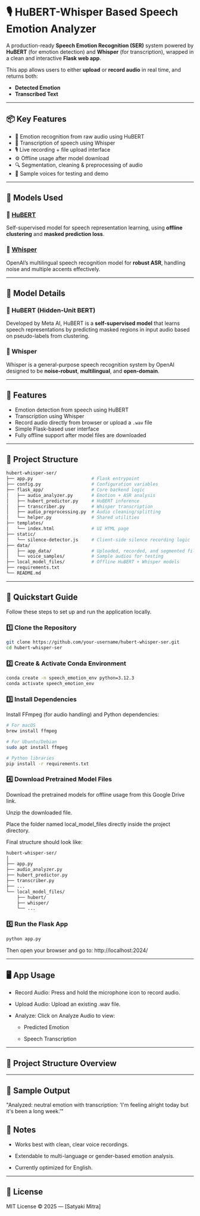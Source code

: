 # 🎙️ HuBERT-Whisper Based Speech Emotion Analyzer

A production-ready **Speech Emotion Recognition (SER)** system powered by **HuBERT** (for emotion detection) and **Whisper** (for transcription), wrapped in a clean and interactive **Flask web app**.

This app allows users to either **upload** or **record audio** in real time, and returns both:
- **Detected Emotion**
- **Transcribed Text**

---

## 📦 Key Features

- 🎯 Emotion recognition from raw audio using HuBERT
- 📝 Transcription of speech using Whisper
- 🎙️ Live recording + file upload interface
- ⚙️ Offline usage after model download
- 🔍 Segmentation, cleaning & preprocessing of audio
- 🧪 Sample voices for testing and demo

---

## 🧠 Models Used

### 🔹 [HuBERT](https://arxiv.org/abs/2106.07447)
Self-supervised model for speech representation learning, using **offline clustering** and **masked prediction loss**.

### 🔹 [Whisper](https://openai.com/research/whisper)
OpenAI’s multilingual speech recognition model for **robust ASR**, handling noise and multiple accents effectively.

---

## 🧠  Model Details

### 🔹 HuBERT (Hidden-Unit BERT)
Developed by Meta AI, HuBERT is a **self-supervised model** that learns speech representations by predicting masked regions in input audio based on pseudo-labels from clustering.

### 🔹 Whisper
Whisper is a general-purpose speech recognition system by OpenAI designed to be **noise-robust**, **multilingual**, and **open-domain**.

---

## 🧰 Features

- Emotion detection from speech using HuBERT
- Transcription using Whisper
- Record audio directly from browser or upload a `.wav` file
- Simple Flask-based user interface
- Fully offline support after model files are downloaded

---

## 📁 Project Structure

```bash
hubert-whisper-ser/
├── app.py                      # Flask entrypoint
├── config.py                   # Configuration variables
├── flask_app/                  # Core backend logic
│   ├── audio_analyzer.py       # Emotion + ASR analysis
│   ├── hubert_predictor.py     # HuBERT inference
│   ├── transcriber.py          # Whisper transcription
│   ├── audio_preprocessing.py  # Audio cleaning/splitting
│   └── helper.py               # Shared utilities
├── templates/
│   └── index.html              # UI HTML page
├── static/
│   └── silence-detector.js     # Client-side silence recording logic
├── data/
│   ├── app_data/               # Uploaded, recorded, and segmented files
│   └── voice_samples/          # Sample audios for testing
├── local_model_files/          # Offline HuBERT + Whisper models
├── requirements.txt
└── README.md
```
---

## 🚀 Quickstart Guide

Follow these steps to set up and run the application locally.

### 1️⃣ Clone the Repository

```bash
git clone https://github.com/your-username/hubert-whisper-ser.git
cd hubert-whisper-ser
```

### 2️⃣ Create & Activate Conda Environment
```bash
conda create -n speech_emotion_env python=3.12.3
conda activate speech_emotion_env
```
### 3️⃣ Install Dependencies
Install FFmpeg (for audio handling) and Python dependencies:

```bash
# For macOS
brew install ffmpeg

# For Ubuntu/Debian
sudo apt install ffmpeg

# Python libraries
pip install -r requirements.txt
```
### 4️⃣ Download Pretrained Model Files
Download the pretrained models for offline usage from this Google Drive link.

Unzip the downloaded file.

Place the folder named local_model_files directly inside the project directory.

Final structure should look like:
```markdown
hubert-whisper-ser/
│
├── app.py
├── audio_analyzer.py
├── hubert_predictor.py
├── transcriber.py
├── ...
└── local_model_files/
    ├── hubert/
    ├── whisper/
    └── ...
```

### 5️⃣ Run the Flask App
```bash
python app.py
```

Then open your browser and go to: http://localhost:2024/

---

## 🖥️ App Usage

- Record Audio: Press and hold the microphone icon to record audio.

- Upload Audio: Upload an existing .wav file.

- Analyze: Click on Analyze Audio to view:

  - Predicted Emotion

  - Speech Transcription
---

## 📁 Project Structure Overview


---

## 🧪 Sample Output
"Analyzed: neutral emotion with transcription: 'I'm feeling alright today but it's been a long week.'"

## 📌 Notes

- Works best with clean, clear voice recordings.

- Extendable to multi-language or gender-based emotion analysis.

- Currently optimized for English.

---

## 📄 License
MIT License © 2025 — [Satyaki Mitra]

